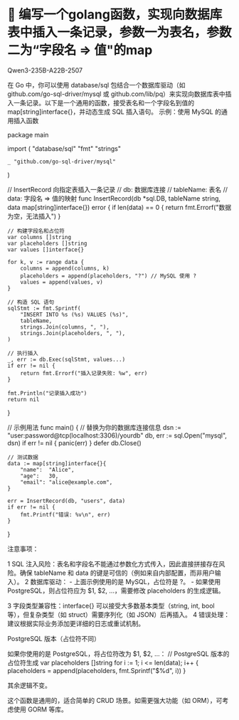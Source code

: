 # 🤵 编写一个golang函数，实现向数据库表中插入一条记录，参数一为表名，参数二为“字段名 => 值"的map
 
Qwen3-235B-A22B-2507

在 Go 中，你可以使用 database/sql 包结合一个数据库驱动（如 github.com/go-sql-driver/mysql 或 github.com/lib/pq）来实现向数据库表中插入一条记录。以下是一个通用的函数，接受表名和一个字段名到值的 map[string]interface{}，并动态生成 SQL 插入语句。 
示例：使用 MySQL 的通用插入函数 

package main

import (
	"database/sql"
	"fmt"
	"strings"

	_ "github.com/go-sql-driver/mysql"
)

// InsertRecord 向指定表插入一条记录
// db: 数据库连接
// tableName: 表名
// data: 字段名 => 值的映射
func InsertRecord(db *sql.DB, tableName string, data map[string]interface{}) error {
	if len(data) == 0 {
		return fmt.Errorf("数据为空，无法插入")
	}

	// 构建字段名和占位符
	var columns []string
	var placeholders []string
	var values []interface{}

	for k, v := range data {
		columns = append(columns, k)
		placeholders = append(placeholders, "?") // MySQL 使用 ?
		values = append(values, v)
	}

	// 构造 SQL 语句
	sqlStmt := fmt.Sprintf(
		"INSERT INTO %s (%s) VALUES (%s)",
		tableName,
		strings.Join(columns, ", "),
		strings.Join(placeholders, ", "),
	)

	// 执行插入
	_, err := db.Exec(sqlStmt, values...)
	if err != nil {
		return fmt.Errorf("插入记录失败: %w", err)
	}

	fmt.Println("记录插入成功")
	return nil
}

// 示例用法
func main() {
	// 替换为你的数据库连接信息
	dsn := "user:password@tcp(localhost:3306)/yourdb"
	db, err := sql.Open("mysql", dsn)
	if err != nil {
		panic(err)
	}
	defer db.Close()

	// 测试数据
	data := map[string]interface{}{
		"name":  "Alice",
		"age":   30,
		"email": "alice@example.com",
	}

	err = InsertRecord(db, "users", data)
	if err != nil {
		fmt.Printf("错误: %v\n", err)
	}
}


注意事项： 

  1 SQL 注入风险：表名和字段名不能通过参数化方式传入，因此直接拼接存在风险。确保 tableName 和 data 的键是可信的（例如来自内部配置，而非用户输入）。
  2 数据库驱动：
      - 上面示例使用的是 MySQL，占位符是 ?。
      - 如果使用 PostgreSQL，则占位符应为 $1, $2, ...，需要修改 placeholders 的生成逻辑。
         
  3 字段类型兼容性：interface{} 可以接受大多数基本类型（string, int, bool 等），但复杂类型（如 struct）需要序列化（如 JSON）后再插入。
  4 错误处理：建议根据实际业务添加更详细的日志或重试机制。

PostgreSQL 版本（占位符不同） 

如果你使用的是 PostgreSQL，将占位符改为 $1, $2, ...： 
// PostgreSQL 版本的占位符生成
var placeholders []string
for i := 1; i <= len(data); i++ {
    placeholders = append(placeholders, fmt.Sprintf("$%d", i))
}

其余逻辑不变。 

这个函数是通用的，适合简单的 CRUD 场景。如需更强大功能（如 ORM），可考虑使用 GORM 等库。 

 
